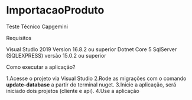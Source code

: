# ImportacaoProduto
Teste Técnico Capgemini

Requisitos

Visual Studio 2019 Version 16.8.2 ou superior
Dotnet Core 5
SqlServer (SQLEXPRESS) versão 15.0.2 ou superior

Como executar a aplicação?

1.Acesse o projeto via Visual Studio
2.Rode as migrações com o comando <b>update-database</b> a partir do terminal nuget.
3.Inicie a aplicação, será iniciado dois projetos (cliente e api).
4.Use a aplicação
